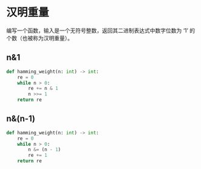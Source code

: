 # 汉明重量
编写一个函数，输入是一个无符号整数，返回其二进制表达式中数字位数为 ‘1’ 的个数（也被称为汉明重量）。


## n&1
```python
def hamming_weight(n: int) -> int:
    re = 0
    while n > 0:
        re += n & 1
        n >>= 1
    return re
```

## n&(n-1)
```python
def hamming_weight(n: int) -> int:
    re = 0
    while n > 0:
        n &= (n - 1)
        re += 1
    return re
```